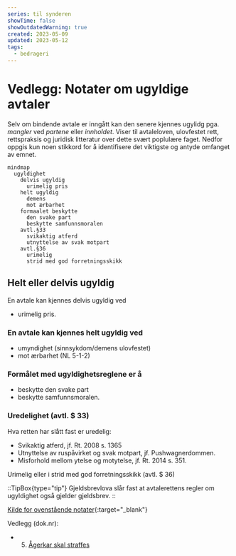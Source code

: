 ```yaml
---
series: til synderen
showTime: false
showOutdatedWarning: true
created: 2023-05-09
updated: 2023-05-12
tags:
  - bedrageri
---
```


# Vedlegg: Notater om ugyldige avtaler
Selv om bindende avtale er inngått kan den senere kjennes ugylidg pga. _mangler_ ved _partene_ eller _innholdet_. Viser til avtaleloven, ulovfestet rett, rettspraksis og juridisk litteratur over dette svært poplulære faget. Nedfor oppgis kun noen stikkord for å identifisere det viktigste og antyde omfanget av emnet.

```mermaid
mindmap
  ugyldighet
    delvis ugyldig
      urimelig pris
    helt ugyldig
      demens
      mot ærbarhet
    formaalet beskytte
      den svake part
      beskytte samfunnsmoralen
    avtl.§33
      svikaktig atferd
      utnyttelse av svak motpart
    avtl.§36
      urimelig
      strid med god forretningsskikk
```

## Helt eller delvis ugyldig
En avtale kan kjennes delvis ugyldig ved
- urimelig pris.

### En avtale kan kjennes helt ugyldig ved
- umyndighet (sinnsykdom/demens ulovfestet)
- mot ærbarhet (NL 5-1-2)

### Formålet med ugyldighetsreglene er å
- beskytte den svake part
- beskytte samfunnsmoralen.

### Uredelighet (avtl. $ 33)
Hva retten har slått fast er uredelig:
- Svikaktig atferd, jf. Rt. 2008 s. 1365
- Utnyttelse av ruspåvirket og svak motpart, jf. Pushwagnerdommen.
- Misforhold mellom ytelse og motytelse, jf. Rt. 2014 s. 351.

Urimelig eller i strid med god forretningsskikk (avtl. $ 36)

::TipBox{type="tip"}
Gjeldsbrevlova slår fast at avtalerettens regler om ugyldighet også gjelder gjeldsbrev.
::

[Kilde for ovenstående notater](https://rettslaere.portfolio.no/read/8476d9bc-ee3c-48ee-95ea-2341ecc4d43d){:target="_blank"}

Vedlegg (dok.nr):  

* 5. [Ågerkar skal straffes](/article/griskhet/eleison-til-menigheten)